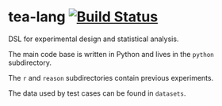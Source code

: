 # tea-lang [![Build Status](https://travis-ci.com/emjun/tea-lang.svg?token=xtmHu9y9pvfxkHzbdxsu&branch=master)](https://travis-ci.com/emjun/tea-lang)

DSL for experimental design and statistical analysis.

The main code base is written in Python and lives in
the `python` subdirectory.

The `r` and `reason` subdirectories contain previous experiments.

The data used by test cases can be found in `datasets`.
